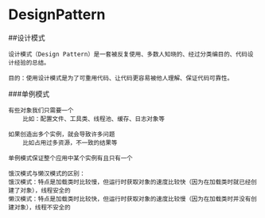 # DesignPattern
##设计模式
    
    设计模式（Design Pattern）是一套被反复使用、多数人知晓的、经过分类编目的、代码设计经验的总结。
    
    目的：使用设计模式是为了可重用代码、让代码更容易被他人理解、保证代码可靠性。
    
###单例模式
    
    有些对象我们只需要一个
    	比如：配置文件、工具类、线程池、缓存、日志对象等
    	
    如果创造出多个实例，就会导致许多问题
    	比如占用过多资源，不一致的结果等
    	
    单例模式保证整个应用中某个实例有且只有一个
    
    饿汉模式与懒汉模式的区别：
    饿汉模式：特点是加载类时比较慢，但运行时获取对象的速度比较快（因为在加载类时就已经创建了对象），线程安全的
	懒汉模式：特点是加载类时比较快，但运行时获取对象的速度比较慢（因为在加载类时并没有创建对象），线程不安全的

